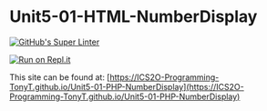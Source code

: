 # Unit5-01-HTML-NumberDisplay
[![GitHub's Super Linter](https://github.com/ICS2O-Programming-TonyT/Unit5-01-PHP-NumberDisplay/workflows/GitHub's%20Super%20Linter/badge.svg)](https://github.com/ICS2O-Programming-TonyT/Unit5-01-PHP-NumberDisplay/actions)


[![Run on Repl.it](https://repl.it/badge/github/ICS2O-Programming-TonyT/Unit5-01-PHP-NumberDisplay)](https://repl.it/github/ICS2O-Programming-TonyT/Unit5-01-PHP-NumberDisplay)


This site can be found at: [https://ICS2O-Programming-TonyT.github.io/Unit5-01-PHP-NumberDisplay](https://ICS2O-Programming-TonyT.github.io/Unit5-01-PHP-NumberDisplay)
